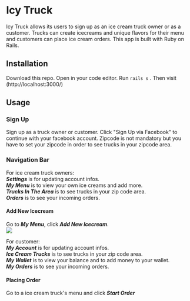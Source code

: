 # Icy Truck
Icy Truck allows its users to sign up as an ice cream truck owner or as a customer. Trucks can create icecreams and unique flavors for their menu and customers can place ice cream orders. This app is built with Ruby on Rails.

## Installation
Download this repo. Open in your code editor. Run `rails s` . Then visit (http://localhost:3000/)

## Usage 

### Sign Up
Sign up as a truck owner or customer. Click "Sign Up via Facebook" to continue with your facebook account. Zipcode is not mandatory but you have to set your zipcode in order to see trucks in your zipcode area.

### Navigation Bar
For ice cream truck owners:  
***Settings*** is for updating account infos.  
***My Menu*** is to view your own ice creams and add more.  
***Trucks In The Area*** is to see trucks in your zip code area.  
***Orders*** is to see your incoming orders.

#### Add New Icecream
Go to ***My Menu***, click ***Add New Icecream***.  
![](https://media.giphy.com/media/VySS2cEK7xa0ptEtro/giphy.gif)



For customer:  
***My Account*** is for updating account infos.  
***Ice Cream Trucks*** is to see trucks in your zip code area.  
***My Wallet*** is to view your balance and to add money to your wallet.  
***My Orders*** is to see your incoming orders.  

#### Placing Order
Go to a ice cream truck's menu and click ***Start Order*** 